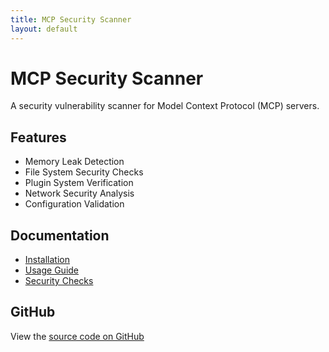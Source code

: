 ```yaml
---
title: MCP Security Scanner
layout: default
---
```


# MCP Security Scanner

A security vulnerability scanner for Model Context Protocol (MCP) servers.

## Features

- Memory Leak Detection
- File System Security Checks
- Plugin System Verification
- Network Security Analysis
- Configuration Validation

## Documentation

- [Installation](./installation.html)
- [Usage Guide](./usage.html)
- [Security Checks](./security-checks.html)

## GitHub

View the [source code on GitHub](https://github.com/DMontgomery40/mcp-security-scanner)